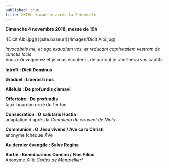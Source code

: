 ```yaml
---
published: true
title: XXIVe dimanche après la Pentecôte
---
```

**Dimanche 4 novembre 2018, messe de 19h**

![Dicit Albi.jpg]({{site.baseurl}}/images/Dicit Albi.jpg)


*Invocabitis me, et ego exaudiam vos, et reducam captivitatem vestram de cunctis locis*  
Vous m’invoquerez et je vous écouterai, de partout je ramènerai vos captifs.

**Introït : Dicit Dominus**

**Graduel : Liberasti nos**

**Alleluia : De profundis clamavi**

**Offertoire : De profundis**  
faux-bourdon orné du 1er ton

**Consécration : O salutaris Hostia**  
adaptation d'après la *Cantolena du couvent de Niolu*

**Communion : O Jesu vivens / Ave caro Christi**  
anonyme tchèque XVe

**Au dernier évangile : Salve Regina**  

**Sortie : Benedicamus Domino / Flos Filius**  
Anonyme XIIIe *Codex de Montpellier**
